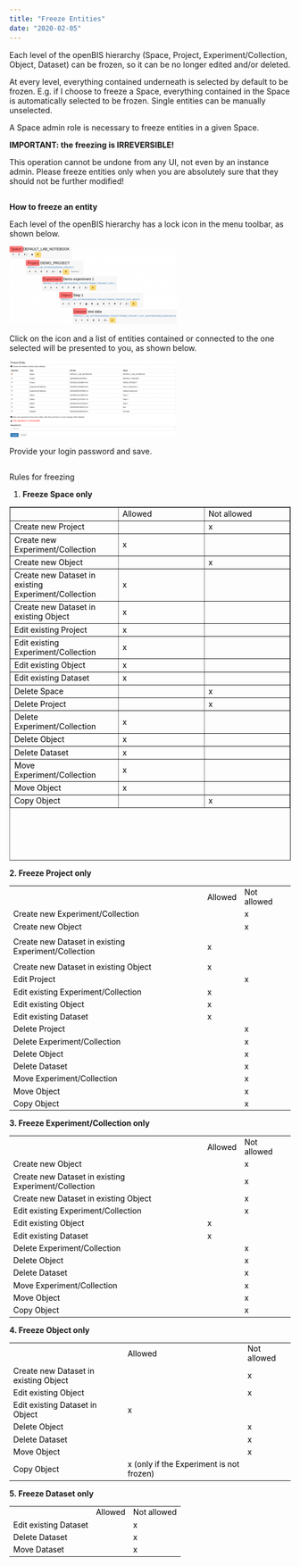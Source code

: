 ```yaml
---
title: "Freeze Entities"
date: "2020-02-05"
---
```


  
Each level of the openBIS hierarchy (Space, Project, Experiment/Collection, Object, Dataset) can be frozen, so it can be no longer edited and/or deleted.

At every level, everything contained underneath is selected by default to be frozen. E.g. if I choose to freeze a Space, everything contained in the Space is automatically selected to be frozen. Single entities can be manually unselected.

A Space admin role is necessary to freeze entities in a given Space.  
  

**IMPORTANT: the freezing is IRREVERSIBLE!**  
  

This operation cannot be undone from any UI, not even by an instance admin. Please freeze entities only when you are absolutely sure that they should not be further modified!

##   
**How to freeze an entity**

  
Each level of the openBIS hierarchy has a lock icon in the menu toolbar, as shown below.

![](images/freeze-hierarchy-300x140.png)

Click on the icon and a list of entities contained or connected to the one selected will be presented to you, as shown below.

![](images/freze-selection-300x137.png)

Provide your login password and save.

##   
Rules for freezing  
  

1. **Freeze Space only**

<table style="height: 634px;" border="1" width="841"><tbody><tr><td width="194">&nbsp;</td><td width="179"><span style="color: #000000;">Allowed</span></td><td width="179"><span style="color: #000000;">Not allowed</span></td></tr><tr><td width="194"><span style="color: #000000;">Create new Project</span></td><td width="179">&nbsp;</td><td width="179"><span style="color: #000000;">x</span></td></tr><tr><td width="194"><span style="color: #000000;">Create new Experiment/Collection</span></td><td width="179"><span style="color: #000000;">x</span></td><td width="179">&nbsp;</td></tr><tr><td width="194"><span style="color: #000000;">Create new Object</span></td><td width="179">&nbsp;</td><td width="179"><span style="color: #000000;">x</span></td></tr><tr><td width="194"><span style="color: #000000;">Create new Dataset in existing Experiment/Collection</span></td><td width="179"><span style="color: #000000;">x</span></td><td width="179">&nbsp;</td></tr><tr><td width="194"><span style="color: #000000;">Create new Dataset in existing Object</span></td><td width="179"><span style="color: #000000;">x</span></td><td width="179">&nbsp;</td></tr><tr><td width="194"><span style="color: #000000;">Edit existing Project</span></td><td width="179"><span style="color: #000000;">x</span></td><td width="179">&nbsp;</td></tr><tr><td width="194"><span style="color: #000000;">Edit existing Experiment/Collection</span></td><td width="179"><span style="color: #000000;">x</span></td><td width="179">&nbsp;</td></tr><tr><td width="194"><span style="color: #000000;">Edit existing Object</span></td><td width="179"><span style="color: #000000;">x</span></td><td width="179">&nbsp;</td></tr><tr><td width="194"><span style="color: #000000;">Edit existing Dataset</span></td><td width="179"><span style="color: #000000;">x</span></td><td width="179">&nbsp;</td></tr><tr><td width="194"><span style="color: #000000;">Delete Space</span></td><td width="179">&nbsp;</td><td width="179"><span style="color: #000000;">x</span></td></tr><tr><td width="194"><span style="color: #000000;">Delete Project</span></td><td width="179">&nbsp;</td><td width="179"><span style="color: #000000;">x</span></td></tr><tr><td width="194"><span style="color: #000000;">Delete Experiment/Collection</span></td><td width="179"><span style="color: #000000;">x</span></td><td width="179">&nbsp;</td></tr><tr><td width="194"><span style="color: #000000;">Delete Object</span></td><td width="179"><span style="color: #000000;">x</span></td><td width="179">&nbsp;</td></tr><tr><td width="194"><span style="color: #000000;">Delete Dataset</span></td><td width="179"><span style="color: #000000;">x</span></td><td width="179">&nbsp;</td></tr><tr><td width="194"><span style="color: #000000;">Move Experiment/Collection</span></td><td width="179"><span style="color: #000000;">x</span></td><td width="179">&nbsp;</td></tr><tr><td width="194"><span style="color: #000000;">Move Object</span></td><td width="179"><span style="color: #000000;">x</span></td><td width="179">&nbsp;</td></tr><tr><td width="194"><span style="color: #000000;">Copy Object</span></td><td width="179">&nbsp;</td><td width="179"><span style="color: #000000;">x</span></td></tr></tbody></table>

  
**2\. Freeze Project only**  
  

<table class="wp-block-table"><tbody><tr><td>&nbsp;</td><td><span style="color: #000000;">Allowed</span></td><td><span style="color: #000000;">Not allowed</span></td></tr><tr><td><span style="color: #000000;">Create new Experiment/Collection</span></td><td>&nbsp;</td><td><span style="color: #000000;">x</span></td></tr><tr><td><span style="color: #000000;">Create new Object</span></td><td>&nbsp;</td><td><span style="color: #000000;">x</span></td></tr><tr><td><span style="color: #000000;">Create new Dataset in existing Experiment/Collection</span></td><td><p style="text-align: left;"><span style="color: #000000;">x</span></p></td><td>&nbsp;</td></tr><tr><td><span style="color: #000000;">Create new Dataset in existing Object</span></td><td><span style="color: #000000;">x</span></td><td>&nbsp;</td></tr><tr><td><span style="color: #000000;">Edit Project</span></td><td>&nbsp;</td><td><span style="color: #000000;">x</span></td></tr><tr><td><span style="color: #000000;">Edit existing Experiment/Collection</span></td><td><span style="color: #000000;">x</span></td><td>&nbsp;</td></tr><tr><td><span style="color: #000000;">Edit existing Object</span></td><td><span style="color: #000000;">x</span></td><td>&nbsp;</td></tr><tr><td><span style="color: #000000;">Edit existing Dataset</span></td><td><span style="color: #000000;">x</span></td><td>&nbsp;</td></tr><tr><td><span style="color: #000000;">Delete Project</span></td><td>&nbsp;</td><td><span style="color: #000000;">x</span></td></tr><tr><td><span style="color: #000000;">Delete Experiment/Collection</span></td><td>&nbsp;</td><td><span style="color: #000000;">x</span></td></tr><tr><td><span style="color: #000000;">Delete Object</span></td><td>&nbsp;</td><td><span style="color: #000000;">x</span></td></tr><tr><td><span style="color: #000000;">Delete Dataset</span></td><td>&nbsp;</td><td><span style="color: #000000;">x</span></td></tr><tr><td><span style="color: #000000;">Move Experiment/Collection</span></td><td>&nbsp;</td><td><span style="color: #000000;">x</span></td></tr><tr><td><span style="color: #000000;">Move Object</span></td><td>&nbsp;</td><td><span style="color: #000000;">x</span></td></tr><tr><td><span style="color: #000000;">Copy Object</span></td><td>&nbsp;</td><td><span style="color: #000000;">x</span></td></tr></tbody></table>

  
**3\. Freeze Experiment/Collection only**  
  

<table class="wp-block-table"><tbody><tr><td>&nbsp;</td><td><span style="color: #000000;">Allowed</span></td><td><span style="color: #000000;">Not allowed</span></td></tr><tr><td><span style="color: #000000;">Create new Object</span></td><td>&nbsp;</td><td><span style="color: #000000;">x</span></td></tr><tr><td><span style="color: #000000;">Create new Dataset in existing Experiment/Collection</span></td><td>&nbsp;</td><td><span style="color: #000000;">x</span></td></tr><tr><td><span style="color: #000000;">Create new Dataset in existing Object</span></td><td>&nbsp;</td><td><span style="color: #000000;">x</span></td></tr><tr><td><span style="color: #000000;">Edit existing Experiment/Collection</span></td><td>&nbsp;</td><td><span style="color: #000000;">x</span></td></tr><tr><td><span style="color: #000000;">Edit existing Object</span></td><td><span style="color: #000000;">x</span></td><td>&nbsp;</td></tr><tr><td><span style="color: #000000;">Edit existing Dataset</span></td><td><span style="color: #000000;">x</span></td><td>&nbsp;</td></tr><tr><td><span style="color: #000000;">Delete Experiment/Collection</span></td><td>&nbsp;</td><td><span style="color: #000000;">x</span></td></tr><tr><td><span style="color: #000000;">Delete Object</span></td><td>&nbsp;</td><td><span style="color: #000000;">x</span></td></tr><tr><td><span style="color: #000000;">Delete Dataset</span></td><td>&nbsp;</td><td><span style="color: #000000;">x</span></td></tr><tr><td><span style="color: #000000;">Move Experiment/Collection</span></td><td>&nbsp;</td><td><span style="color: #000000;">x</span></td></tr><tr><td><span style="color: #000000;">Move Object</span></td><td>&nbsp;</td><td><span style="color: #000000;">x</span></td></tr><tr><td><span style="color: #000000;">Copy Object</span></td><td>&nbsp;</td><td><span style="color: #000000;">x</span></td></tr></tbody></table>

  
**4\. Freeze Object only**  
  

<table class="wp-block-table"><tbody><tr><td>&nbsp;</td><td><span style="color: #000000;">Allowed</span></td><td><span style="color: #000000;">Not allowed</span></td></tr><tr><td><span style="color: #000000;">Create new Dataset in existing Object</span></td><td>&nbsp;</td><td><span style="color: #000000;">x</span></td></tr><tr><td><span style="color: #000000;">Edit existing Object</span></td><td>&nbsp;</td><td><span style="color: #000000;">x</span></td></tr><tr><td><span style="color: #000000;">Edit existing Dataset in Object</span></td><td><span style="color: #000000;">x</span></td><td>&nbsp;</td></tr><tr><td><span style="color: #000000;">Delete Object</span></td><td>&nbsp;</td><td><span style="color: #000000;">x</span></td></tr><tr><td><span style="color: #000000;">Delete Dataset</span></td><td>&nbsp;</td><td><span style="color: #000000;">x</span></td></tr><tr><td><span style="color: #000000;">Move Object</span></td><td>&nbsp;</td><td><span style="color: #000000;">x</span></td></tr><tr><td><span style="color: #000000;">Copy Object</span></td><td><span style="color: #000000;">x (only if the Experiment is not frozen)</span></td><td>&nbsp;</td></tr></tbody></table>

  
**5\. Freeze Dataset only**  
  

<table class="wp-block-table"><tbody><tr><td>&nbsp;</td><td><span style="color: #000000;">Allowed</span></td><td><span style="color: #000000;">Not allowed</span></td></tr><tr><td><span style="color: #000000;">Edit existing Dataset</span></td><td>&nbsp;</td><td><span style="color: #000000;">x</span></td></tr><tr><td><span style="color: #000000;">Delete Dataset</span></td><td>&nbsp;</td><td><span style="color: #000000;">x</span></td></tr><tr><td><span style="color: #000000;">Move Dataset</span></td><td>&nbsp;</td><td><span style="color: #000000;">x</span></td></tr></tbody></table>
